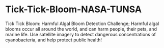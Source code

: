 # Tick-Tick-Bloom-NASA-TUNSA
Tick Tick Bloom: Harmful Algal Bloom Detection Challenge; Harmful algal blooms occur all around the world, and can harm people, their pets, and marine life. Use satellite imagery to detect dangerous concentrations of cyanobacteria, and help protect public health!

